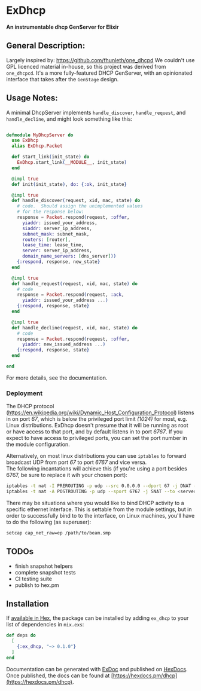 # ExDhcp

**An instrumentable dhcp GenServer for Elixir**

## General Description:

Largely inspired by:  https://github.com/fhunleth/one_dhcpd
We couldn't use GPL licenced material in-house, so this project was
derived from `one_dhcpcd`.  It's a more fully-featured DHCP GenServer,
with an opinionated interface that takes after the `GenStage` design.

## Usage Notes:

A minimal DhcpServer implements `handle_discover`, `handle_request`, and
`handle_decline`, and might look something like this:

```elixir

defmodule MyDhcpServer do
  use ExDhcp
  alias ExDhcp.Packet

  def start_link(init_state) do
    ExDhcp.start_link(__MODULE__, init_state)
  end

  @impl true
  def init(init_state), do: {:ok, init_state}

  @impl true
  def handle_discover(request, xid, mac, state) do
    # code.  Should assign the unimplemented values 
    # for the response below:
    response = Packet.respond(request, :offer,
      yiaddr: issued_your_address,
      siaddr: server_ip_address,
      subnet_mask: subnet_mask,
      routers: [router],
      lease_time: lease_time,
      server: server_ip_address,
      domain_name_servers: [dns_server]))
    {:respond, response, new_state}
  end

  @impl true
  def handle_request(request, xid, mac, state) do
    # code
    response = Packet.respond(request, :ack,
      yiaddr: issued_your_address ...)
    {:respond, response, state}
  end

  @impl true
  def handle_decline(request, xid, mac, state) do
    # code
    response = Packet.respond(request, :offer,
      yiaddr: new_issued_address ...)
    {:respond, response, state}
  end

end

```
For more details, see the documentation.

### Deployment

The DHCP protocol (https://en.wikipedia.org/wiki/Dynamic_Host_Configuration_Protocol) 
listens in on port *67*, which is below the privileged port limit 
*(1024)* for most, e.g. Linux distributions.  ExDhcp doesn't presume
that it will be running as root or have access to that port, and by
default listens in to port *6767*.  If you expect to have access to 
privileged ports, you can set the port number in the module configuration.

Alternatively, on most linux distributions you can use `iptables` to 
forward broadcast UDP from port *67* to port *6767* and vice versa.  
The following incantations will achieve this (if you're using a port besides
6767, be sure to replace it wih your chosen port):

```bash
iptables -t nat -I PREROUTING -p udp --src 0.0.0.0 --dport 67 -j DNAT --to 0.0.0.0:6767
iptables -t nat -A POSTROUTING -p udp --sport 6767 -j SNAT --to <server ip address>:67
```

There may be situations where you would like to bind DHCP activity to 
a specific ethernet interface.  This is settable from the module settings,
but in order to successfully bind to to the interface, on Linux machines,
you'll have to do the following (as superuser):

```bash
setcap cap_net_raw=ep /path/to/beam.smp
```

## TODOs

- finish snapshot helpers
- complete snapshot tests
- CI testing suite
- publish to hex.pm

## Installation

If [available in Hex](https://hex.pm/docs/publish), the package can be installed
by adding `ex_dhcp` to your list of dependencies in `mix.exs`:

```elixir
def deps do
  [
    {:ex_dhcp, "~> 0.1.0"}
  ]
end
```

Documentation can be generated with [ExDoc](https://github.com/elixir-lang/ex_doc)
and published on [HexDocs](https://hexdocs.pm). Once published, the docs can
be found at [https://hexdocs.pm/dhcp](https://hexdocs.pm/dhcp).


